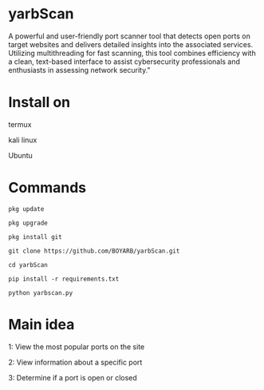# yarbScan

A powerful and user-friendly port scanner tool that detects open ports on target websites and delivers detailed insights into the associated services. Utilizing multithreading for fast scanning, this tool combines efficiency with a clean, text-based interface to assist cybersecurity professionals and enthusiasts in assessing network security."

# Install on

termux

kali linux

Ubuntu 

# Commands

```
pkg update
```
```
pkg upgrade
```
```
pkg install git
```
```
git clone https://github.com/BOYARB/yarbScan.git
```
```
cd yarbScan
```
```
pip install -r requirements.txt
```
```
python yarbscan.py
```

# Main idea

1: View the most popular ports on the site 

2: View information about a specific port 

3: Determine if a port is open or closed


